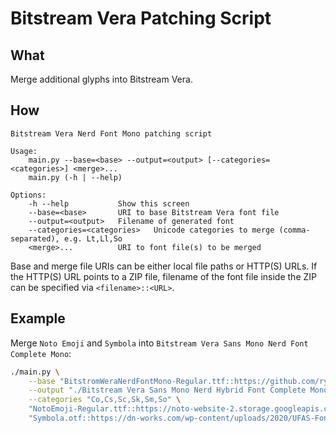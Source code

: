 # Bitstream Vera Patching Script

## What

Merge additional glyphs into Bitstream Vera.

## How

```
Bitstream Vera Nerd Font Mono patching script

Usage:
    main.py --base=<base> --output=<output> [--categories=<categories>] <merge>...
    main.py (-h | --help)

Options:
    -h --help           Show this screen
    --base=<base>       URI to base Bitstream Vera font file
    --output=<output>   Filename of generated font
    --categories=<categories>   Unicode categories to merge (comma-separated), e.g. Lt,Ll,So
    <merge>...          URI to font file(s) to be merged
```

Base and merge file URIs can be either local file paths or HTTP(S) URLs. If the
HTTP(S) URL points to a ZIP file, filename of the font file inside the ZIP can
be specified via `<filename>::<URL>`.

## Example

Merge `Noto Emoji` and `Symbola` into `Bitstream Vera Sans Mono Nerd Font Complete Mono`:

```sh
./main.py \
    --base "BitstromWeraNerdFontMono-Regular.ttf::https://github.com/ryanoasis/nerd-fonts/releases/download/v3.2.1/BitstreamVeraSansMono.zip" \
    --output "./Bitstream Vera Sans Mono Nerd Hybrid Font Complete Mono.ttf" \
    --categories "Co,Cs,Sc,Sk,Sm,So" \
    "NotoEmoji-Regular.ttf::https://noto-website-2.storage.googleapis.com/pkgs/NotoEmoji-unhinted.zip" \
    "Symbola.otf::https://dn-works.com/wp-content/uploads/2020/UFAS-Fonts/Symbola.zip"
```
